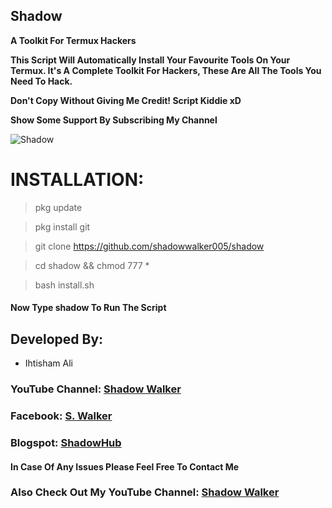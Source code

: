 ## Shadow

**A Toolkit For Termux Hackers**

**This Script Will Automatically Install Your Favourite Tools On Your Termux. It's A Complete Toolkit For Hackers, These Are All The Tools You Need To Hack.**

**Don't Copy Without Giving Me Credit! Script Kiddie xD**

**Show Some Support By Subscribing My Channel**

![Shadow](https://github.com/shadowwalker005/shadow/blob/master/Screenshot_2020-07-14-01-25-33.png)




# INSTALLATION:

> pkg update

> pkg install git

> git clone https://github.com/shadowwalker005/shadow

>  cd shadow && chmod 777 *

> bash install.sh

#### Now Type shadow To Run The Script

## Developed By:
- Ihtisham Ali
### YouTube Channel: [Shadow Walker](https://youtube.com/ShadowWalkerYT)
### Facebook: [S. Walker](https://facebook.com/ShadowWalkerYT)
### Blogspot: [ShadowHub]( https://shadowhub.blogspot.com)



#### In Case Of Any Issues Please Feel Free To Contact Me

### Also Check Out My YouTube Channel: [Shadow Walker](https://youtube.com/ShadowWalkerYT)


